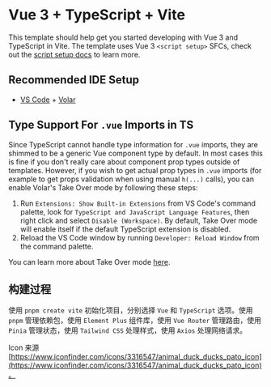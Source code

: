 # Vue 3 + TypeScript + Vite

This template should help get you started developing with Vue 3 and TypeScript in Vite. The template uses Vue 3 `<script setup>` SFCs, check out the [script setup docs](https://v3.vuejs.org/api/sfc-script-setup.html#sfc-script-setup) to learn more.

## Recommended IDE Setup

- [VS Code](https://code.visualstudio.com/) + [Volar](https://marketplace.visualstudio.com/items?itemName=Vue.volar)

## Type Support For `.vue` Imports in TS

Since TypeScript cannot handle type information for `.vue` imports, they are shimmed to be a generic Vue component type by default. In most cases this is fine if you don't really care about component prop types outside of templates. However, if you wish to get actual prop types in `.vue` imports (for example to get props validation when using manual `h(...)` calls), you can enable Volar's Take Over mode by following these steps:

1. Run `Extensions: Show Built-in Extensions` from VS Code's command palette, look for `TypeScript and JavaScript Language Features`, then right click and select `Disable (Workspace)`. By default, Take Over mode will enable itself if the default TypeScript extension is disabled.
2. Reload the VS Code window by running `Developer: Reload Window` from the command palette.

You can learn more about Take Over mode [here](https://github.com/johnsoncodehk/volar/discussions/471).

## 构建过程

使用 `pnpm create vite` 初始化项目，分别选择 `Vue` 和 `TypeScript` 选项。使用 `pnpm` 管理依赖包，使用 `Element Plus` 组件库，使用 `Vue Router` 管理路由，使用 `Pinia` 管理状态，使用 `Tailwind CSS` 处理样式，使用 `Axios` 处理网络请求。

Icon 来源 [https://www.iconfinder.com/icons/3316547/animal_duck_ducks_pato_icon](https://www.iconfinder.com/icons/3316547/animal_duck_ducks_pato_icon)。
